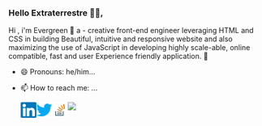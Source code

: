 ### Hello Extraterrestre :wave:👋,

Hi , i'm Evergreen :green_heart: a - creative front-end engineer leveraging HTML and CSS in building Beautiful, intuitive and responsive website and also maximizing the use of JavaScript in developing highly scale-able, online compatible, fast and user Experience friendly application. :raised_hands:


- 😄 Pronouns: he/him...

- 📫 How to reach me: ...


  <a href="https://www.linkedin.com/in/ido-dickson-evergreen-7b830017a">
  <img align="left" alt="Evergreen linkedein" width="31px" src="https://github.com/evergreen2001/evergreen2001/blob/master/img/linkedein.svg" />
  </a>



  <a href="https://twitter.com/idoevergreen">
  <img align="left" alt="Evergreen Twitter" width="31px" src="https://github.com/evergreen2001/evergreen2001/blob/master/img/twitter.svg" />
  </a>

  <a href="https://stackoverflow.com/users/10843587/ido-evergreen">
  <img align="left" alt="Evergreen stackoverflow" width="31px" src="https://github.com/evergreen2001/evergreen2001/blob/master/img/stackoverflow.svg" />
  </a>

![](https://komarev.com/ghpvc/?username=your-github-username&color=green)


<!--
**evergreen2001/evergreen2001** is a ✨ _special_ ✨ repository because its `README.md` (this file) appears on your GitHub profile.

Here are some ideas to get you started:

- 🔭 I’m currently working on ...
- 🌱 I’m currently learning ...
- 👯 I’m looking to collaborate on ...
- 🤔 I’m looking for help with ...
- 💬 Ask me about ...
- 📫 How to reach me: ...

- ⚡ Fun fact: ...
-->


